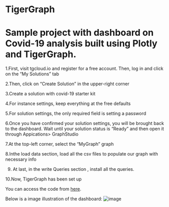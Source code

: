# TigerGraph
# Sample project with dashboard on Covid-19 analysis built using Plotly and TigerGraph.

1.First, visit tgcloud.io and register for a free account. Then, log in and click on the “My Solutions” tab

2.Then, click on “Create Solution” in the upper-right corner

3.Create a solution with covid-19 starter kit

4.For instance settings, keep everything at the free defaults

5.For solution settings, the only required field is setting a password

6.Once you have confirmed your solution settings, you will be brought back to the dashboard. Wait until your solution status is “Ready” and then open it through Appications> GraphStudio

7.At the top-left corner, select the “MyGraph” graph

8.Inthe load data section, load all the csv files to populate our graph with necessary info

9. At last, in the write Queries section , install all the queries.

10.Now, TigerGraph has been set up


You can access the code from [here](https://github.com/Ruhika1417/TigerGraph/blob/main/Covid19-analysis.html).

Below is a image illustration  of the dashboard:
![image](https://user-images.githubusercontent.com/65492460/147408607-df21c8c9-3845-4c2e-b606-ec705b486435.png)
